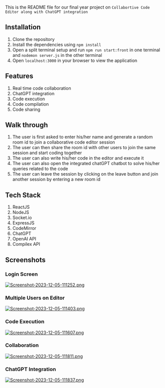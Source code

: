 This is the README file for our final year project on `Collabortive Code Editor along with ChatGPT integration`

## Installation
1. Clone the repository
2. Install the dependencies using `npm install`
3. Open a split terminal setup and run `npm run start:front` in one terminal and `nodemon server.js` in the other terminal
4. Open `localhost:3000` in your browser to view the application


## Features
1. Real time code collaboration
2. ChatGPT integration
3. Code execution
4. Code compilation
5. Code sharing

## Walk through
1. The user is first asked to enter his/her name and generate a random room id to join a collaborative code editor session
2. The user can then share the room id with other users to join the same session and start coding together
3. The user can also write his/her code in the editor and execute it
4. The user can also open the integrated chatGPT chatbot to solve his/her queries related to the code
5. The user can leave the session by clicking on the leave button and join another session by entering a new room id

## Tech Stack
1. ReactJS
2. NodeJS
3. Socket.io
4. ExpressJS
5. CodeMirror
6. ChatGPT
7. OpenAI API
8. Compilex API

## Screenshots
### Login Screen 
[![Screenshot-2023-12-05-111252.png](https://i.postimg.cc/rpmjXzgP/Screenshot-2023-12-05-111252.png)](https://postimg.cc/nXyBqFy4)

### Multiple Users on Editor
[![Screenshot-2023-12-05-111403.png](https://i.postimg.cc/X7rybd0F/Screenshot-2023-12-05-111403.png)](https://postimg.cc/N5w08yFf)

### Code Execution 
[![Screenshot-2023-12-05-111607.png](https://i.postimg.cc/qBFv87Nx/Screenshot-2023-12-05-111607.png)](https://postimg.cc/pyDvvRYm)

### Collaboration 
[![Screenshot-2023-12-05-111811.png](https://i.postimg.cc/Y2RyV46Q/Screenshot-2023-12-05-111811.png)](https://postimg.cc/WtDnq1f4)

### ChatGPT Integration
[![Screenshot-2023-12-05-111837.png](https://i.postimg.cc/CKbc4dMB/Screenshot-2023-12-05-111837.png)](https://postimg.cc/jWd6xx7t)



